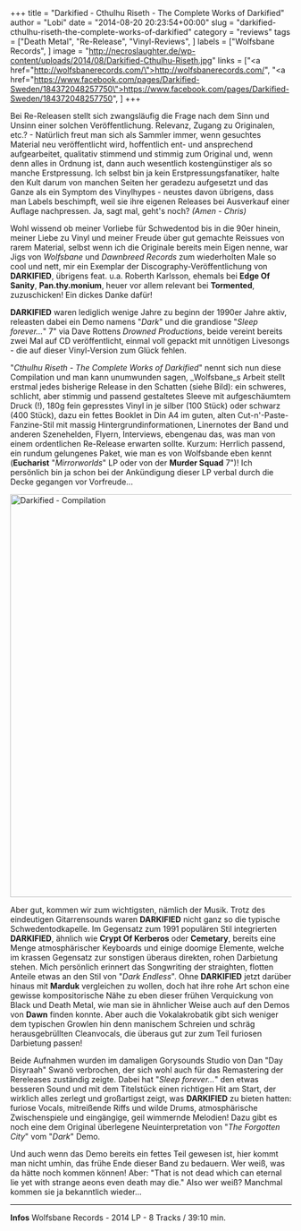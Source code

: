+++
title = "Darkified - Cthulhu Riseth - The Complete Works of Darkified"
author = "Lobi"
date = "2014-08-20 20:23:54+00:00"
slug = "darkified-cthulhu-riseth-the-complete-works-of-darkified"
category = "reviews"
tags = ["Death Metal", "Re-Release", "Vinyl-Reviews", ]
labels = ["Wolfsbane Records", ]
image = "http://necroslaughter.de/wp-content/uploads/2014/08/Darkified-Cthulhu-Riseth.jpg"
links = ["<a href=\"http://wolfsbanerecords.com/\">http://wolfsbanerecords.com/</a>", "<a href=\"https://www.facebook.com/pages/Darkified-Sweden/184372048257750\">https://www.facebook.com/pages/Darkified-Sweden/184372048257750</a>", ]
+++

Bei Re-Releasen stellt sich zwangsläufig die Frage nach dem Sinn und Unsinn einer solchen Veröffentlichung. Relevanz, Zugang zu Originalen, etc.? - Natürlich freut man sich als Sammler immer, wenn gesuchtes Material neu veröffentlicht wird, hoffentlich ent- und ansprechend aufgearbeitet, qualitativ stimmend und stimmig zum Original und, wenn denn alles in Ordnung ist, dann auch wesentlich kostengünstiger als so manche Erstpressung. Ich selbst bin ja kein Erstpressungsfanatiker, halte den Kult darum von manchen Seiten her geradezu aufgesetzt und das Ganze als ein Symptom des Vinylhypes - neustes davon übrigens, dass man Labels beschimpft, weil sie ihre eigenen Releases bei Ausverkauf einer Auflage nachpressen. Ja, sagt mal, geht's noch? _(Amen - Chris)_

Wohl wissend ob meiner Vorliebe für Schwedentod bis in die 90er hinein, meiner Liebe zu Vinyl und meiner Freude über gut gemachte Reissues von rarem Material, selbst wenn ich die Originale bereits mein Eigen nenne, war Jigs von _Wolfsbane_ und _Dawnbreed Records_ zum wiederholten Male so cool und nett, mir ein Exemplar der Discography-Veröffentlichung von **DARKIFIED**, übrigens feat. u.a. Roberth Karlsson, ehemals bei **Edge Of Sanity**, **Pan.thy.monium**, heuer vor allem relevant bei **Tormented**, zuzuschicken! Ein dickes Danke dafür!

**DARKIFIED** waren lediglich wenige Jahre zu beginn der 1990er Jahre aktiv, releasten dabei ein Demo namens "_Dark_" und die grandiose "_Sleep forever..._" 7" via Dave Rottens _Drowned Productions_, beide vereint bereits zwei Mal auf CD veröffentlicht, einmal voll gepackt mit unnötigen Livesongs - die auf dieser Vinyl-Version zum Glück fehlen.

"_Cthulhu Riseth - The Complete Works of Darkified_" nennt sich nun diese Compilation und man kann unumwunden sagen, _Wolfsbane_s Arbeit stellt erstmal jedes bisherige Release in den Schatten (siehe Bild): ein schweres, schlicht, aber stimmig und passend gestaltetes Sleeve mit aufgeschäumtem Druck (!), 180g fein gepresstes Vinyl in je silber (100 Stück) oder schwarz (400 Stück), dazu ein fettes Booklet in Din A4 im guten, alten Cut-n'-Paste-Fanzine-Stil mit massig Hintergrundinformationen, Linernotes der Band und anderen Szenehelden, Flyern, Interviews, ebengenau das, was man von einem ordentlichen Re-Release erwarten sollte. Kurzum: Herrlich passend, ein rundum gelungenes Paket, wie man es von Wolfsbande eben kennt (**Eucharist** "_Mirrorworlds_" LP oder von der **Murder Squad** 7")! Ich persönlich bin ja schon bei der Ankündigung dieser LP verbal durch die Decke gegangen vor Vorfreude...

<img alt="Darkified - Compilation" class="aligncenter size-full wp-image-13454" height="720" src="http://necroslaughter.de/wp-content/uploads/2014/08/Darkified-Compilation.jpg" width="654"/>

Aber gut, kommen wir zum wichtigsten, nämlich der Musik. Trotz des eindeutigen Gitarrensounds waren **DARKIFIED** nicht ganz so die typische Schwedentodkapelle. Im Gegensatz zum 1991 populären Stil integrierten **DARKIFIED**, ähnlich wie **Crypt Of Kerberos** oder **Cemetary**, bereits eine Menge atmosphärischer Keyboards und einige doomige Elemente, welche im krassen Gegensatz zur sonstigen überaus direkten, rohen Darbietung stehen. Mich persönlich erinnert das Songwriting der straighten, flotten Anteile etwas an den Stil von "_Dark Endless_". Ohne **DARKIFIED** jetzt darüber hinaus mit **Marduk** vergleichen zu wollen, doch hat ihre rohe Art schon eine gewisse kompositorische Nähe zu eben dieser frühen Verquickung von Black und Death Metal, wie man sie in ähnlicher Weise auch auf den Demos von **Dawn** finden konnte. Aber auch die Vokalakrobatik gibt sich weniger dem typischen Growlen hin denn manischem Schreien und schräg herausgebrüllten Cleanvocals, die überaus gut zur zum Teil furiosen Darbietung passen!

Beide Aufnahmen wurden im damaligen Gorysounds Studio von Dan "Day Disyraah" Swanö verbrochen, der sich wohl auch für das Remastering der Rereleases zuständig zeigte. Dabei hat "_Sleep forever..._" den etwas besseren Sound und mit dem Titelstück einen richtigen Hit am Start, der wirklich alles zerlegt und großartigst zeigt, was **DARKIFIED** zu bieten hatten: furiose Vocals, mitreißende Riffs und wilde Drums, atmosphärische Zwischenspiele und eingängige, geil wimmernde Melodien! Dazu gibt es noch eine dem Original überlegene Neuinterpretation von "_The Forgotten City_" vom "_Dark_" Demo.

Und auch wenn das Demo bereits ein fettes Teil gewesen ist, hier kommt man nicht umhin, das frühe Ende dieser Band zu bedauern. Wer weiß, was da hätte noch kommen können! Aber: "That is not dead which can eternal lie yet with strange aeons even death may die." Also wer weiß? Manchmal kommen sie ja bekanntlich wieder...




---
**Infos**
Wolfsbane Records - 2014
LP - 8 Tracks / 39:10 min.
